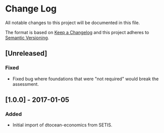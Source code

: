 # Change Log

All notable changes to this project will be documented in this file.

The format is based on [Keep a Changelog](http://keepachangelog.com/)
and this project adheres to [Semantic Versioning](http://semver.org/).

## [Unreleased]

### Fixed

- Fixed bug where foundations that were "not required"  would break the
  assessment.

## [1.0.0] - 2017-01-05

### Added

- Initial import of dtocean-economics from SETIS.
